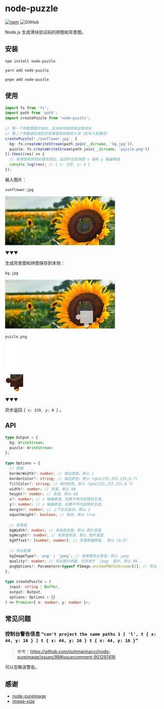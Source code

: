 # node-puzzle

[![npm][npm]][npm-url] ![GitHub](https://img.shields.io/github/license/caijf/node-puzzle.svg)

Node.js 生成滑块验证码的拼图和背景图。

## 安装

```shell
npm install node-puzzle
```

```shell
yarn add node-puzzle
```

```shell
pnpm add node-puzzle
```

## 使用

```typescript
import fs from 'fs';
import path from 'path';
import createPuzzle from 'node-puzzle';

// 第一个参数是图片地址，支持本地路径和远程地址
// 第二个参数是处理后的背景图和拼图写入流（如写入到路径）
createPuzzle('./sunflower.jpg', {
  bg: fs.createWriteStream(path.join(__dirname, 'bg.jpg')),
  puzzle: fs.createWriteStream(path.join(__dirname, 'puzzle.png'))
}).then((res) => {
  // 背景图和拼图处理完成后，返回中包含拼图 x 轴和 y 轴偏移值
  console.log(res); // { x: 229, y: 0 }
});
```

输入图片：

`sunflower.jpg`

[![origin](./docs/sunflower.jpg)][github]

▼▼▼

生成背景图和拼图保存到本地：

`bg.jpg`

[![bg](./docs/bg.jpg)][github]

`puzzle.png`

[![puzzle](./docs/puzzle.png)][github]

▼▼▼

异步返回 `{ x: 229, y: 0 }` 。

## API

```typescript
type Output = {
  bg: WriteStream;
  puzzle: WriteStream;
};

type Options = {
  // 拼图
  borderWidth?: number; // 描边宽度。默认 1
  borderColor?: string; // 描边颜色。默认 rgba(255,255,255,0.7)
  fillColor?: string; // 填充颜色。默认 rgba(255,255,255,0.7)
  width?: number; // 宽度。默认 60
  height?: number; // 高度。默认 60
  x?: number; // x 轴偏移值，如果不传内部随机生成。
  y?: number; // y 轴偏移值，如果不传内部随机生成。
  margin?: number; // 上下左右留白。默认 2
  equalHeight?: boolean; // 等高。默认 true

  // 背景图
  bgWidth?: number; // 背景图宽度。默认 图片宽度
  bgHeight?: number; // 背景图高度。默认 图片高度
  bgOffset?: [number, number]; // 背景图偏移值。 默认 [0,0]

  // 导出配置
  bgImageType?: 'png' | 'jpeg'; // 背景图导出类型。默认 jpeg
  quality?: number; // 导出图片质量，仅作用于 `jepg` 图片。默认 80 。
  pngOptions?: Parameters<typeof PImage.encodePNGToStream>[2]; // 导出 png 图片配置，仅作用于 `png` 图片。
};

type createPuzzle = (
  input: string | Buffer,
  output: Output,
  options: Options = {}
) => Promise<{ x: number; y: number }>;
```

## 常见问题

### 控制台警告信息 `“can't project the same paths 1 [ 'l', t { x: 44, y: 16 } ] t { x: 44, y: 16 } t { x: 44, y: 16 }”`

> 参考：<https://github.com/joshmarinacci/node-pureimage/issues/98#issuecomment-901297418>

可以忽略该警告。

## 感谢

- [node-pureimage](https://github.com/joshmarinacci/node-pureimage)
- [image-size](https://github.com/image-size/image-size)

[npm]: https://img.shields.io/npm/v/node-puzzle.svg
[npm-url]: https://npmjs.com/package/node-puzzle
[github]: https://github.com/caijf/node-puzzle
